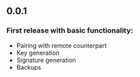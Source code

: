 ## 0.0.1

### First release with basic functionality:
- Pairing with remote counterpart
- Key generation
- Signature generation
- Backups
